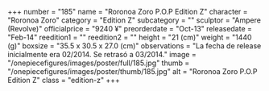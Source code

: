 +++
number = "185"
name = "Roronoa Zoro P.O.P Edition Z"
character = "Roronoa Zoro"
category = "Edition Z"
subcategory = ""
sculptor = "Ampere (Revolve)"
officialprice = "9240 ¥"
preorderdate = "Oct-13"
releasedate = "Feb-14"
reedition1 = ""
reedition2 = ""
height = "21 (cm)"
weight = "1440 (g)"
boxsize = "35.5 x 30.5 x 27.0 (cm)"
observations = "La fecha de release inicialmente era 02/2014. Se retrasó a 03/2014."
image = "/onepiecefigures/images/poster/full/185.jpg"
thumb = "/onepiecefigures/images/poster/thumb/185.jpg"
alt = "Roronoa Zoro P.O.P Edition Z"
class = "edition-z"
+++
